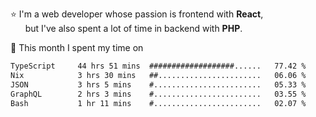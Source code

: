 ⭐ I'm a web developer whose passion is frontend with <b>React</b>,<br/>
&nbsp; &nbsp; &nbsp; but I've also spent a lot of time in backend with <b>PHP</b>.

📅 This month I spent my time on

<!--START_SECTION:waka-->

```txt
TypeScript     44 hrs 51 mins  ###################......   77.42 %
Nix            3 hrs 30 mins   ##.......................   06.06 %
JSON           3 hrs 5 mins    #........................   05.33 %
GraphQL        2 hrs 3 mins    #........................   03.55 %
Bash           1 hr 11 mins    #........................   02.07 %
```

<!--END_SECTION:waka-->
